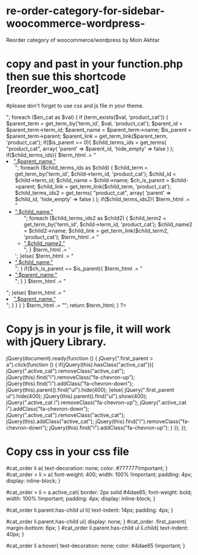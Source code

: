 # re-order-category-for-sidebar-woocommerce-wordpress-
Reorder category of woocommerce/wordpress by Moin Akhtar


# copy and past in your function.php then sue this shortcode [reorder_woo_cat]
#please don't forget to use css and js file in your theme.
<?php add_shortcode("reorder_woo_cat","reorder_woo_cat");
function reorder_woo_cat(){
    // parent cat ids
        $en_cat = array(
            219,
            214,
            225,
            196,
            210,
            465,
            250,
            231,
            237,
            851

        );
  

     $term_html = "<ul id='cat_order'>";
    foreach ($en_cat as $val) {
        if (term_exists($val, 'product_cat')) {
            $parent_term = get_term_by('term_id', $val, 'product_cat');
            $parent_id = $parent_term->term_id;
            $parent_name = $parent_term->name;
            $is_parent = $parent_term->parent;
            $parent_link = get_term_link($parent_term, 'product_cat');
            if($is_parent == 0){
                $child_terms_ids = get_terms( "product_cat", array(
                    'parent'    => $parent_id,
                    'hide_empty' => false
                ) );
                if($child_terms_ids){
                    $term_html .= "<li class='parent has-child first_parent'><a href='javascript:void(0);'>".$parent_name." <i class='fas fa-chevron-down' style='float: right;margin-top: 5px;'></i></a><ul>";
                    foreach ($child_terms_ids as $child) {
                        $child_term = get_term_by('term_id', $child->term_id, 'product_cat');
                        $child_id = $child->term_id;
                        $child_name = $child->name;
                        $ch_is_parent = $child->parent;
                        $child_link = get_term_link($child_term, 'product_cat');
                        $child_terms_ids2 = get_terms( "product_cat", array(
                            'parent'    => $child_id,
                            'hide_empty' => false
                        ) );
                        if($child_terms_ids2){
                            $term_html .= "<li class='parent has-child'><a href='".$child_link."'>".$child_name." </a><ul>";

                            foreach ($child_terms_ids2 as $child2) {
                                $child_term2 = get_term_by('term_id', $child->term_id, 'product_cat');
                                $child_name2 = $child2->name;
                                $child_link = get_term_link($child_term2, 'product_cat');
                                $term_html .= "<li class='child'><a href='".$child_link."'>".$child_name2."</a></li>";

                            }
                            $term_html .= '</ul></li>';
                        }else{
                            $term_html .= "<li class='child'><a href='".$child_link."'>".$child_name."</a></li>";

                        }

                        if($ch_is_parent == $is_parent){
                            $term_html .= "<li class='parent'><a href='".$parent_link."'>".$parent_name."</a></li>";

                        }

                    }
                    $term_html .= "</ul></li>";
                }else{
                    $term_html .= "<li class='parent'><a href='".$parent_link."'>".$parent_name."</a></li>";
                }

            }
        }

    }
    $term_html .= "</ul>";
    return $term_html;
}

?>




# Copy js in your js file, it will work with jQuery Library.
jQuery(document).ready(function () {
    jQuery(".first_parent > a").click(function () {
        if(jQuery(this).hasClass("active_cat")){
            jQuery(".active_cat").removeClass("active_cat");
            jQuery(this).find("i").removeClass("fa-chevron-up");
            jQuery(this).find("i").addClass("fa-chevron-down");
            jQuery(this).parent().find("ul").hide(400);
        }else{
            jQuery(".first_parent ul").hide(400);
            jQuery(this).parent().find("ul").show(400);
            jQuery(".active_cat i").removeClass("fa-chevron-up");
            jQuery(".active_cat i").addClass("fa-chevron-down");
            jQuery(".active_cat").removeClass("active_cat");
            jQuery(this).addClass("active_cat");
            jQuery(this).find("i").removeClass("fa-chevron-down");
            jQuery(this).find("i").addClass("fa-chevron-up");
        }
    });
});




# Copy css in your css file
#cat_order li a{
    text-decoration: none;
    color: #777777!important;
}
#cat_order > li > a{
    font-weight: 400;
    width: 100% !important;
    padding: 4px;
    display: inline-block;
}

#cat_order > li > a.active_cat{
    border: 2px solid #4dae65;
    font-weight: bold;
    width: 100% !important;
    padding: 4px;
    display: inline-block;
}

#cat_order li.parent.has-child ul li{
    text-indent: 14px;
    padding: 4px;
}

#cat_order li.parent.has-child ul{
    display: none;
}
#cat_order .first_parent{
    margin-bottom: 6px;
}
#cat_order li.parent.has-child ul li.child{
    text-indent: 40px;
}


#cat_order li a:hover{
    text-decoration: none;
    color: #4dae65 !important;
}



